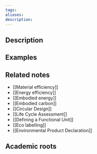 ```yaml
---
tags: 
aliases: 
description:
---
```


## Description


## Examples 


## Related notes 
- [[Material efficiency]]
- [[Energy efficiency]]
- [[Embodied energy]]
- [[Embodied carbon]]
- [[Circular Design]]
- [[Life Cycle Assessment]]
- [[Defining a Functional Unit]]
- [[Eco labelling]]
- [[Environmental Product Declaration]]

## Academic roots
